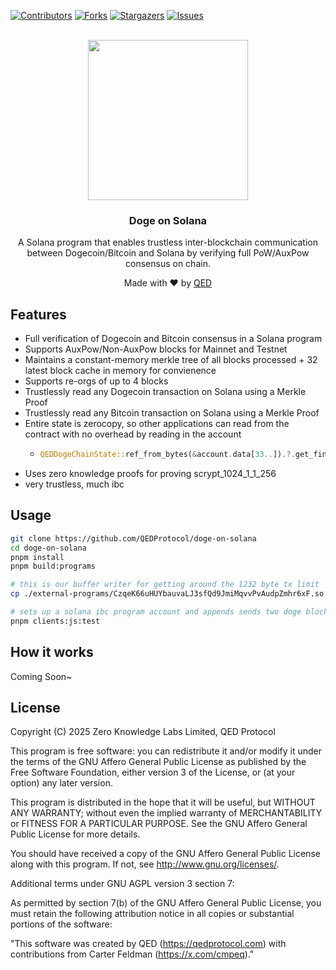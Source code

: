 <a name="readme-top"></a>
[![Contributors][contributors-shield]][contributors-url]
[![Forks][forks-shield]][forks-url]
[![Stargazers][stars-shield]][stars-url]
[![Issues][issues-shield]][issues-url]




<!-- PROJECT LOGO -->
<br />
<div align="center">
  <a href="https://github.com/QEDProtocol/doge-on-solana">
  <img width="256" height="256" src="https://github.com/QEDProtocol/doge-on-solana/raw/main/static/sol-doge-ibc.png?raw=true">
  </a>

  <h3 align="center">Doge on Solana</h3>

  <p align="center">
A Solana program that enables trustless inter-blockchain communication between Dogecoin/Bitcoin and Solana by verifying full PoW/AuxPow consensus on chain.
  </p>
  <p align="center">Made with ❤️ by <a href="https://x.com/QEDProtocol" target="_blank">QED</a></p>
</div>

## Features
* Full verification of Dogecoin and Bitcoin consensus in a Solana program
* Supports AuxPow/Non-AuxPow blocks for Mainnet and Testnet
* Maintains a constant-memory merkle tree of all blocks processed + 32 latest block cache in memory for convienence 
* Supports re-orgs of up to 4 blocks
* Trustlessly read any Dogecoin transaction on Solana using a Merkle Proof
* Trustlessly read any Bitcoin transaction on Solana using a Merkle Proof
* Entire state is zerocopy, so other applications can read from the contract with no overhead by reading in the account
  * ```rust
    QEDDogeChainState::ref_from_bytes(&account.data[33..]).?.get_finalized_block_hash()
    ```
* Uses zero knowledge proofs for proving scrypt_1024_1_1_256
* very trustless, much ibc



## Usage
```bash
git clone https://github.com/QEDProtocol/doge-on-solana
cd doge-on-solana
pnpm install
pnpm build:programs

# this is our buffer writer for getting around the 1232 byte tx limit
cp ./external-programs/CzqeK66uHUYbauvaLJ3sfQd9JmiMqvvPvAudpZmhr6xF.so ./target/deploy/

# sets up a solana ibc program account and appends sends two doge blocks to it
pnpm clients:js:test
```

## How it works
Coming Soon~


## License
Copyright (C) 2025 Zero Knowledge Labs Limited, QED Protocol

This program is free software: you can redistribute it and/or modify
it under the terms of the GNU Affero General Public License as published by
the Free Software Foundation, either version 3 of the License, or
(at your option) any later version.

This program is distributed in the hope that it will be useful,
but WITHOUT ANY WARRANTY; without even the implied warranty of
MERCHANTABILITY or FITNESS FOR A PARTICULAR PURPOSE.  See the
GNU Affero General Public License for more details.

You should have received a copy of the GNU Affero General Public License
along with this program.  If not, see <http://www.gnu.org/licenses/>.

Additional terms under GNU AGPL version 3 section 7:

As permitted by section 7(b) of the GNU Affero General Public License, 
you must retain the following attribution notice in all copies or 
substantial portions of the software:

"This software was created by QED (https://qedprotocol.com)
with contributions from Carter Feldman (https://x.com/cmpeq)."



[contributors-shield]: https://img.shields.io/github/contributors/QEDProtocol/doge-on-solana.svg?style=for-the-badge
[contributors-url]: https://github.com/QEDProtocol/doge-on-solana/graphs/contributors
[forks-shield]: https://img.shields.io/github/forks/QEDProtocol/doge-on-solana.svg?style=for-the-badge
[forks-url]: https://github.com/QEDProtocol/doge-on-solana/network/members
[stars-shield]: https://img.shields.io/github/stars/QEDProtocol/doge-on-solana.svg?style=for-the-badge
[stars-url]: https://github.com/QEDProtocol/doge-on-solana/stargazers
[issues-shield]: https://img.shields.io/github/issues/QEDProtocol/doge-on-solana.svg?style=for-the-badge
[issues-url]: https://github.com/QEDProtocol/doge-on-solana/issues

